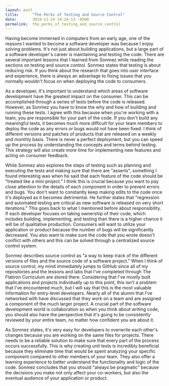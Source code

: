 ```yaml
---
layout: post
title:      "The Perks of Testing and Source Control"
date:       2019-11-24 19:24:13 -0500
permalink:  the_perks_of_testing_and_source_control
---
```


Having become immersed in computers from an early age, one of the reasons I wanted to become a software developer was because I enjoy solving problems. It's not just about building applications, but a large part of a software developer's career is maintaining and testing the code. There are several important lessons that I learned from Sonmez while reading the sections on testing and source control. Sonmez states that testing is about reducing risk. If you think about the research that goes into user interface and experience, there is always an advantage to fixing issues that you normally wouldn't focus on when deploying the code to consumers. 

As a developer, it's important to understand which areas of software development have the greatest impact on the consumer. This can be accomplished through a series of tests before the code is released. However, as Sonmez you have to know the why and how of building and running these tests. I agree with this because when you're working with a team, you are responsible for your part of the code. If you don't build any meaningful tests, it becomes much more difficult for your team members to deploy the code as any errors or bugs would not have been fixed. I think of different versions and patches of products that are released on a weekly and monthly basis. There is never a perfect deployment, but you can speed up the process by understanding the concepts and terms behind testing. This strategy will also create more time for implementing new features and acting on consumer feedback. 

While Sonmez also explores the steps of testing such as planning and executing the tests and making sure that there are "asserts", something I found interesting was when he said that each feature of the code should be "treated like a mini project." I think this is crucial because you want to pay close attention to the details of each component in order to prevent errors and bugs. You don't want to constantly keep making edits to the code once it's deployed as it becomes detrimental. He further states that "regression and automated testing are critical as new software is released on very short iterations." This goes back to what I mentioned before about responsibility. If each developer focuses on taking ownership of their code, which includes building, implementing, and testing than there is a higher chance it will be of qualitative production. Consumers will want to utilize your application or product because the number of bugs will be significantly decreased. You also want to make sure the code that you wrote doesn't conflict with others and this can be solved through a centralized source control system.

Sonmez describes source control as "a way to keep track of the different versions of files and the source code of a software project." When I think of source control, my mind immediately jumps to GitHub since all of my repositories and the lessons and labs that I've completed through The Flatiron Curriculum are stored there. Considering that I've mostly built applications and projects individually up to this point, this isn't a problem that I've encountered much, but I will say that this is the most valuable information for entry-level developers. Nearly all of the alumni that I've networked with have discussed that they work on a team and are assigned a component of the much larger project. A crucial part of the software development world is collaboration so when you think about writing code, you should also have the perspective that it's going to be consistently reviewed by your entire team, no matter how confident you are about it. 

As Sonmez states, it's very easy for developers to overwrite each other's changes because you are working on the same files for projects. There needs to be a reliable solution to make sure that every part of the process occurs successfully. This is why creating unit tests is incredibly beneficial because they eliminate time that would be spent analyzing your specific component compared to other members of your team. They also offer a learning experience to better understand the functionality and logic of the code. Sonmez concludes that you should "always be pragmatic" because the decisions you make not only affect your co-workers, but also the eventual audience of your application or product.


